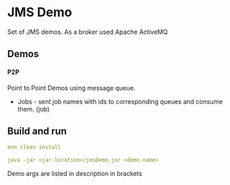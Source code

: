 # JMS Demo

Set of JMS demos. As a broker used Apache ActiveMQ

## Demos

#### P2P
Point to Point Demos using message queue.

- Jobs - sent job names with ids to corresponding queues and consume them. (job)

## Build and run

```yaml
mvn clean install

java -jar <jar-location>/jmsDemo.jar <demo-name>
```
Demo args are listed in description in brackets 
